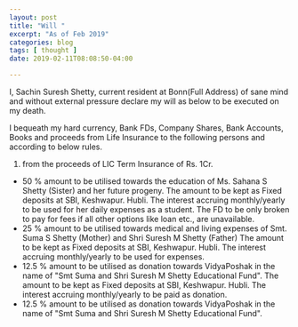 ```yaml
---
layout: post
title: "Will "
excerpt: "As of Feb 2019"
categories: blog
tags: [ thought ]
date: 2019-02-11T08:08:50-04:00

---
```


I, Sachin Suresh Shetty,
current resident at Bonn(Full Address) of sane mind and without external pressure
declare my will as below to be executed on my death.

I bequeath my hard currency, Bank FDs, Company Shares, Bank Accounts, Books and
proceeds from Life Insurance
to the following persons and according to below rules.

1. from the proceeds of LIC Term Insurance of Rs. 1Cr.
  * 50 % amount to be utilised towards the education of Ms. Sahana S Shetty (Sister) and her future progeny.
  The amount to be kept as Fixed deposits at SBI, Keshwapur. Hubli. The interest accruing monthly/yearly to be used for her daily expenses as a student.
  The FD to be only broken to pay for fees if all other options like loan etc., are unavailable.
  * 25 % amount to be utilised towards medical and living expenses of Smt. Suma S Shetty (Mother) and Shri Suresh M Shetty (Father)
  The amount to be kept as Fixed deposits at SBI, Keshwapur. Hubli. The interest accruing monthly/yearly to be used for expenses.
  * 12.5 % amount to be utilised as donation towards VidyaPoshak in the name of "Smt Suma and Shri Suresh M Shetty Educational Fund".
    The amount to be kept as Fixed deposits at SBI, Keshwapur. Hubli. The interest accruing monthly/yearly to be paid as donation.
  * 12.5 % amount to be utilised as donation towards VidyaPoshak in the name of "Smt Suma and Shri Suresh M Shetty Educational Fund".
